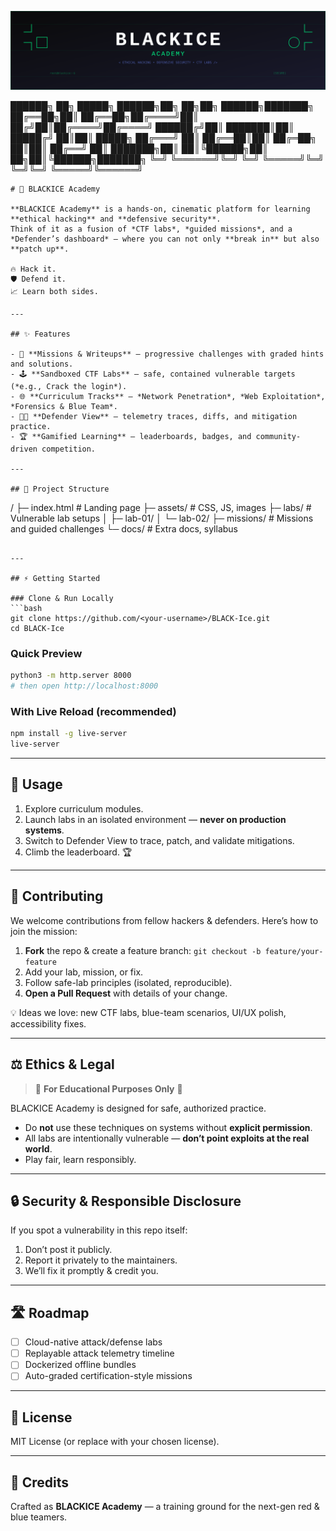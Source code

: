 
![BLACKICE Banner](banner.svg)

██████╗ ██╗      █████╗  ██████╗██╗  ██╗██╗ ██████╗███████╗
██╔══██╗██║     ██╔══██╗██╔════╝██║ ██╔╝██║██╔════╝██╔════╝
██████╔╝██║     ███████║██║     █████╔╝ ██║██║     █████╗
██╔═══╝ ██║     ██╔══██║██║     ██╔═██╗ ██║██║     ██╔══╝
██║     ███████╗██║  ██║╚██████╗██║  ██╗██║╚██████╗███████╗
╚═╝     ╚══════╝╚═╝  ╚═╝ ╚═════╝╚═╝  ╚═╝╚═╝ ╚═════╝╚══════╝

```
# 🧊 BLACKICE Academy

**BLACKICE Academy** is a hands-on, cinematic platform for learning **ethical hacking** and **defensive security**.  
Think of it as a fusion of *CTF labs*, *guided missions*, and a *Defender’s dashboard* — where you can not only **break in** but also **patch up**.  

🔥 Hack it.  
🛡️ Defend it.  
📈 Learn both sides.

---

## ✨ Features

- 🎯 **Missions & Writeups** – progressive challenges with graded hints and solutions.  
- 🕹️ **Sandboxed CTF Labs** – safe, contained vulnerable targets (*e.g., Crack the login*).  
- 🌐 **Curriculum Tracks** – *Network Penetration*, *Web Exploitation*, *Forensics & Blue Team*.  
- 👨‍💻 **Defender View** – telemetry traces, diffs, and mitigation practice.  
- 🏆 **Gamified Learning** – leaderboards, badges, and community-driven competition.  

---

## 📂 Project Structure

```

/
├─ index.html          # Landing page
├─ assets/             # CSS, JS, images
├─ labs/               # Vulnerable lab setups
│  ├─ lab-01/
│  └─ lab-02/
├─ missions/           # Missions and guided challenges
└─ docs/               # Extra docs, syllabus

````

---

## ⚡ Getting Started

### Clone & Run Locally
```bash
git clone https://github.com/<your-username>/BLACK-Ice.git
cd BLACK-Ice
````

### Quick Preview

```bash
python3 -m http.server 8000
# then open http://localhost:8000
```

### With Live Reload (recommended)

```bash
npm install -g live-server
live-server
```

---

## 🚀 Usage

1. Explore curriculum modules.
2. Launch labs in an isolated environment — **never on production systems**.
3. Switch to Defender View to trace, patch, and validate mitigations.
4. Climb the leaderboard. 🏆

---

## 🤝 Contributing

We welcome contributions from fellow hackers & defenders.
Here’s how to join the mission:

1. **Fork** the repo & create a feature branch:
   `git checkout -b feature/your-feature`
2. Add your lab, mission, or fix.
3. Follow safe-lab principles (isolated, reproducible).
4. **Open a Pull Request** with details of your change.

💡 Ideas we love: new CTF labs, blue-team scenarios, UI/UX polish, accessibility fixes.

---

## ⚖️ Ethics & Legal

> 🚨 **For Educational Purposes Only** 🚨

BLACKICE Academy is designed for safe, authorized practice.

* Do **not** use these techniques on systems without **explicit permission**.
* All labs are intentionally vulnerable — **don’t point exploits at the real world**.
* Play fair, learn responsibly.

---

## 🔒 Security & Responsible Disclosure

If you spot a vulnerability in this repo itself:

1. Don’t post it publicly.
2. Report it privately to the maintainers.
3. We’ll fix it promptly & credit you.

---

## 🛣️ Roadmap

* [ ] Cloud-native attack/defense labs
* [ ] Replayable attack telemetry timeline
* [ ] Dockerized offline bundles
* [ ] Auto-graded certification-style missions

---

## 📜 License

MIT License (or replace with your chosen license).

---

## 👾 Credits

Crafted as **BLACKICE Academy** — a training ground for the next-gen red & blue teamers.
